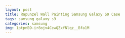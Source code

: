 ```yaml
---
layout: post
title: Rapunzel Wall Painting Samsung Galaxy S9 Case
tags: samsung galaxy s9
categories: samsung
img: 1ptpnB9-ir8ojv4CewQZxfNlqz__Bfa1M
---
```

